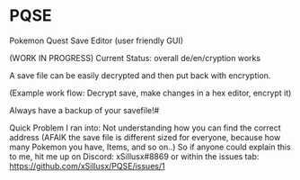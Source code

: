 # PQSE
Pokemon Quest Save Editor (user friendly GUI)

(WORK IN PROGRESS)
Current Status: overall de/en/cryption works

A save file can be easily decrypted and then put back with encryption.

(Example work flow: Decrypt save, make changes in a hex editor, encrypt it)


Always have a backup of your savefile!#


Quick Problem I ran into: Not understanding how you can find the correct address (AFAIK the save file is different sized for everyone, because how many Pokemon you have, Items, and so on..) So if anyone could explain this to me, hit me up on Discord: xSillusx#8869 or within the issues tab: https://github.com/xSillusx/PQSE/issues/1


